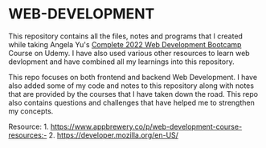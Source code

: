 # WEB-DEVELOPMENT
This repository contains all the files, notes and programs that I created while taking Angela Yu's [Complete 2022 Web Development Bootcamp](https://www.udemy.com/share/1013gG3@zJXQp56VVQB3ruDTpcX-7ztlk-S88-TdqCi6GAE7SwmCBnbO0NoLbdmHHEv9klYX6A==/) Course on Udemy. I have also used various other resources to learn web devlopment and have combined all my learnings into this repository.

This repo focuses on both frontend and backend Web Development. I have also added some of my code and notes to this repository along with notes that are provided by the courses that I have taken down the road. This repo also contains questions and challenges that have helped me to strengthen my concepts.

Resource: 1. https://www.appbrewery.co/p/web-development-course-resources:-
          2. https://developer.mozilla.org/en-US/
